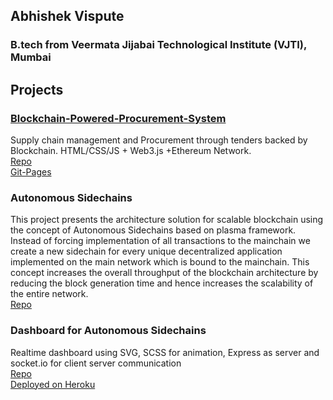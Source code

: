 ## Abhishek Vispute
### B.tech from Veermata Jijabai Technological Institute (VJTI), Mumbai
## Projects
### [Blockchain-Powered-Procurement-System](https://abhishekvispute.github.io/Blockchain-Powered-Procurement-System/)
Supply chain management and Procurement through tenders backed by Blockchain. HTML/CSS/JS + Web3.js +Ethereum Network.  
[Repo](https://github.com/abhishekvispute/Blockchain-Powered-Procurement-System)<br/>
[Git-Pages](https://abhishekvispute.github.io/Blockchain-Powered-Procurement-System/)

### Autonomous Sidechains
This project presents the architecture solution for scalable blockchain using the concept of Autonomous Sidechains based on plasma framework. Instead of forcing implementation of all transactions to the mainchain we create a new sidechain for every unique decentralized application implemented on the main network which is bound to the mainchain. This concept increases the overall throughput of the blockchain architecture by reducing the block generation time and hence increases the scalability of the entire network.<br/>
[Repo](https://github.com/abhishekvispute/AutonomousSidechains)

### Dashboard for Autonomous Sidechains
Realtime dashboard using  SVG, SCSS for animation, Express as server and socket.io for client server communication<br/>
[Repo](https://github.com/abhishekvispute/Dashboard)<br/>
[Deployed on Heroku](https://bkdashboard.herokuapp.com/)


